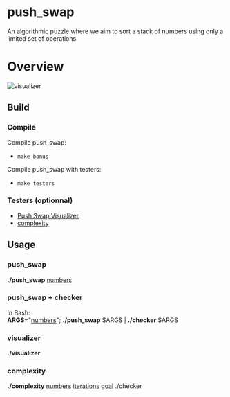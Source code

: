 # push_swap

An algorithmic puzzle where we aim to sort a stack of numbers using only a limited set of operations.

# Overview
![visualizer](assets/visualizer.gif)

## Build

### Compile
Compile push_swap:
- `make bonus`

Compile push_swap with testers:
- `make testers`

### Testers (optionnal)

- [Push Swap Visualizer](https://github.com/o-reo/push_swap_visualizer.git)
- [complexity](https://github.com/SimonCROS/push_swap_tester.git)

## Usage

### push_swap

**./push_swap** <ins>numbers</ins>

### push_swap + checker

In Bash:  
**ARGS=**"<ins>numbers</ins>"; **./push_swap** $ARGS | **./checker** $ARGS

### visualizer

**./visualizer**

### complexity


**./complexity**  <ins>numbers</ins> <ins>iterations</ins> <ins>goal</ins> ./checker